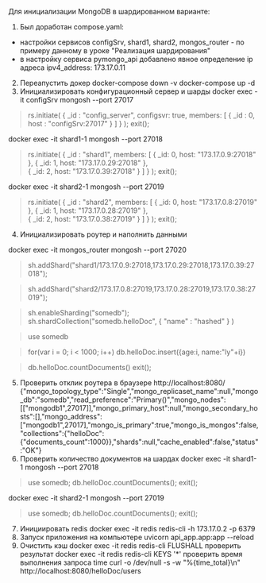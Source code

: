 Для инициализации MongoDB в шардированном варианте:
1. Был доработан compose.yaml:
- настройки сервисов configSrv, shard1, shard2, mongos_router - по примеру данному в уроке "Реализация шардирования"
- в настройку сервиса pymongo_api добавлено явное определение ip адреса ipv4_address: 173.17.0.11
2. Переапустить докер 
docker-compose down -v
docker-compose up -d
3. Инициализировать конфигурационный сервер и шарды 
docker exec -it configSrv mongosh --port 27017

> rs.initiate(
  {
    _id : "config_server",
       configsvr: true,
    members: [
      { _id : 0, host : "configSrv:27017" }
    ]
  }
);
> exit();

docker exec -it shard1-1 mongosh --port 27018

> rs.initiate(
    {
      _id : "shard1",
      members: [
        { _id: 0, host: "173.17.0.9:27018" }, 
        { _id: 1, host: "173.17.0.29:27018" },  
        { _id: 2, host: "173.17.0.39:27018" }
      ]
    }
);
> exit();


docker exec -it shard2-1 mongosh --port 27019

> rs.initiate(
    {
      _id : "shard2",
      members: [
       { _id: 0, host: "173.17.0.8:27019" }, 
        { _id: 1, host: "173.17.0.28:27019" },  
        { _id: 2, host: "173.17.0.38:27019" }
      ]
    }
  );
> exit(); 

4. Инициализировать роутер и наполнить данными

docker exec -it mongos_router mongosh --port 27020

> sh.addShard("shard1/173.17.0.9:27018,173.17.0.29:27018,173.17.0.39:27018"); 

> sh.addShard("shard2/173.17.0.8:27019,173.17.0.28:27019,173.17.0.38:27019"); 

> sh.enableSharding("somedb");
> sh.shardCollection("somedb.helloDoc", { "name" : "hashed" } )

> use somedb

> for(var i = 0; i < 1000; i++) db.helloDoc.insert({age:i, name:"ly"+i})

> db.helloDoc.countDocuments() 
> exit(); 

5. Проверить отклик роутера в браузере
http://localhost:8080/
{"mongo_topology_type":"Single","mongo_replicaset_name":null,"mongo_db":"somedb","read_preference":"Primary()","mongo_nodes":[["mongodb1",27017]],"mongo_primary_host":null,"mongo_secondary_hosts":[],"mongo_address":["mongodb1",27017],"mongo_is_primary":true,"mongo_is_mongos":false,"collections":{"helloDoc":{"documents_count":1000}},"shards":null,"cache_enabled":false,"status":"OK"}
6. Проверить количество документов на шардах
 docker exec -it shard1-1 mongosh --port 27018
 > use somedb;
 > db.helloDoc.countDocuments();
 > exit(); 

 docker exec -it shard2-1 mongosh --port 27019
 > use somedb;
 > db.helloDoc.countDocuments();
 > exit();
7. Инициировать redis
docker exec -it redis redis-cli -h 173.17.0.2 -p 6379
8. Запуск приложения на компьютере
uvicorn api_app.app:app --reload
9. Очистить кэш
docker exec -it redis redis-cli FLUSHALL
проверить результат
docker exec -it redis redis-cli KEYS '*'
проверить время выполнения запроса
time curl -o /dev/null -s -w "%{time_total}\n" http://localhost:8080/helloDoc/users
